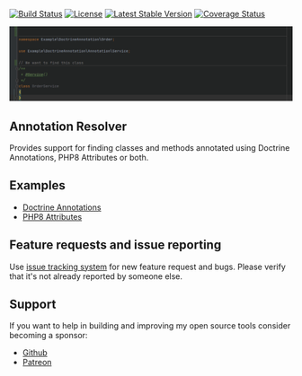 [![Build Status](https://travis-ci.org/ecotoneframework/annotation-finder.svg?branch=master)](https://travis-ci.org/ecotoneframework/annotation-finder)
[![License](https://poser.pugx.org/ecotone/annotation-finder/license)](https://packagist.org/packages/ecotone/annotation-finder)
[![Latest Stable Version](https://poser.pugx.org/ecotone/annotation-finder/v/stable)](https://packagist.org/packages/ecotone/annotation-finder)
[![Coverage Status](https://coveralls.io/repos/github/ecotoneframework/annotation-finder/badge.svg?branch=master)](https://coveralls.io/github/ecotoneframework/annotation-finder?branch=master)

![Peek recording itself](https://raw.githubusercontent.com/ecotoneframework/annotation-finder/master/usage_example.gif)

## Annotation Resolver

Provides support for finding classes and methods annotated using Doctrine Annotations, PHP8 Attributes or both.

## Examples

- [Doctrine Annotations](Example/DoctrineAnnotation)
- [PHP8 Attributes](Example/Attribute) 

## Feature requests and issue reporting

Use [issue tracking system](https://github.com/ecotoneframework/ecotone/issues) for new feature request and bugs. 
Please verify that it's not already reported by someone else.

## Support

If you want to help in building and improving my open source tools consider becoming a sponsor:

- [Github](https://github.com/sponsors/dgafka)
- [Patreon](https://www.patreon.com/dgafka)